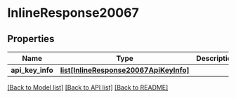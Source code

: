 # InlineResponse20067

## Properties
Name | Type | Description | Notes
------------ | ------------- | ------------- | -------------
**api_key_info** | [**list[InlineResponse20067ApiKeyInfo]**](InlineResponse20067ApiKeyInfo.md) |  | [optional] 

[[Back to Model list]](../README.md#documentation-for-models) [[Back to API list]](../README.md#documentation-for-api-endpoints) [[Back to README]](../README.md)

